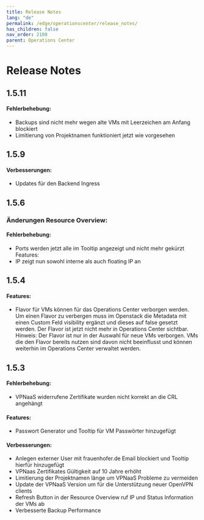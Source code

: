 ```yaml
---
title: Release Notes
lang: "de"
permalink: /edge/operationscenter/release_notes/
has_children: false
nav_order: 2100
parent: Operations Center
---
```


# Release Notes

## 1.5.11

#### Fehlerbehebung:
- Backups sind nicht mehr wegen alte VMs mit Leerzeichen am Anfang blockiert
- Limitierung von Projektnamen funktioniert jetzt wie vorgesehen

## 1.5.9

#### Verbesserungen:
- Updates für den Backend Ingress

## 1.5.6
### Änderungen Resource Overview:

#### Fehlerbehebung:
- Ports werden jetzt alle im Tooltip angezeigt und nicht mehr gekürzt
Features:
- IP zeigt nun sowohl interne als auch floating IP an

## 1.5.4

#### Features:
- Flavor für VMs können für das Operations Center verborgen werden.
Um einen Flavor zu verbergen muss im Openstack die Metadata mit einen Custom Feld visibility ergänzt und dieses auf false gesetzt werden.
Der Flavor ist jetzt nicht mehr in Operations Center sichtbar.
Hinweis: Der Flavor ist nur in der Auswahl für neue VMs verborgen. VMs die den Flavor bereits nutzen sind davon nicht beeinflusst und können weiterhin im Operations Center verwaltet werden.

## 1.5.3

#### Fehlerbehebung:
- VPNaaS widerrufene Zertifikate wurden nicht korrekt an die CRL angehängt

#### Features:
- Passwort Generator und Tooltip für VM Passwörter hinzugefügt

#### Verbesserungen:
- Anlegen externer User mit frauenhofer.de Email blockiert und Tooltip hierfür hinzugefügt
- VPNaas Zertifikates Gültigkeit auf 10 Jahre erhöht
- Limitierung der Projektnamen länge um VPNaaS Probleme zu vermeiden
- Update der VPNaaS Version um für die Unterstützung neuer OpenVPN clients
- Refresh Button in der Resource Overview  ruf IP und Status Information der VMs ab
- Verbesserte Backup Performance
